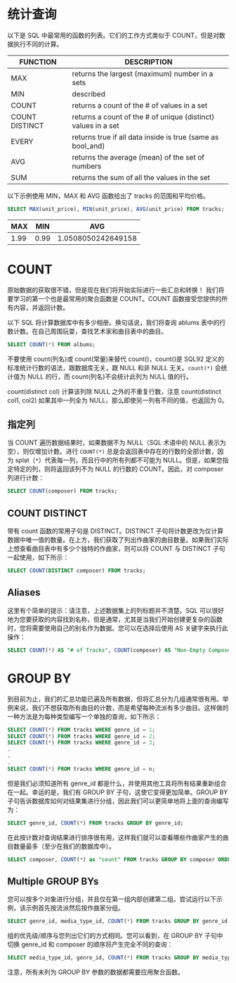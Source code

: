 # 统计查询

以下是 SQL 中最常用的函数的列表。它们的工作方式类似于 COUNT，但是对数据执行不同的计算。

| FUNCTION       | DESCRIPTION                                                   |
| -------------- | ------------------------------------------------------------- |
| MAX            | returns the largest (maximum) number in a sets                |
| MIN            | described                                                     |
| COUNT          | returns a count of the # of values in a set                   |
| COUNT DISTINCT | returns a count of the # of unique (distinct) values in a set |
| EVERY          | returns true if all data inside is true (same as bool_and)    |
| AVG            | returns the average (mean) of the set of numbers              |
| SUM            | returns the sum of all the values in the set                  |

以下示例使用 MIN，MAX 和 AVG 函数给出了 tracks 的范围和平均价格。

```sql
SELECT MAX(unit_price), MIN(unit_price), AVG(unit_price) FROM tracks;
```

| MAX  | MIN  | AVG                |
| ---- | ---- | ------------------ |
| 1.99 | 0.99 | 1.0508050242649158 |

# COUNT

原始数据的获取很不错，但是现在我们将开始实际进行一些汇总和转换！ 我们将要学习的第一个也是最常用的聚合函数是 COUNT。COUNT 函数接受您提供的所有内容，并返回计数。

以下 SQL 将计算数据库中有多少相册。换句话说，我们将查询 ablums 表中的行数计数。在自己周围玩耍，查找艺术家和曲目表中的曲目。

```sql
SELECT COUNT(*) FROM albums;
```

不要使用 count(列名)或 count(常量)来替代 count()，count()是 SQL92 定义的标准统计行数的语法，跟数据库无关，跟 NULL 和非 NULL 无关。`count(*)` 会统计值为 NULL 的行，而 count(列名)不会统计此列为 NULL 值的行。

count(distinct col) 计算该列除 NULL 之外的不重复行数，注意 count(distinct col1, col2) 如果其中一列全为 NULL，那么即使另一列有不同的值，也返回为 0。

## 指定列

当 COUNT 遍历数据结果时，如果数据不为 NULL（SQL 术语中的 NULL 表示为空），则仅增加计数。进行 `COUNT(*)` 总是会返回表中存在的行数的全部计数，因为 splat（`*`）代表每一列，而且行中的所有列都不可能为 NULL。但是，如果您指定特定的列，则将返回该列不为 NULL 的行数的 COUNT。因此，对 composer 列进行计数：

```sql
SELECT COUNT(composer) FROM tracks;
```

## COUNT DISTINCT

带有 count 函数的常用子句是 DISTINCT。DISTINCT 子句将计数更改为仅计算数据中唯一值的数量。在上方，我们获取了列出作曲家的曲目数量。如果我们实际上想查看曲目表中有多少个独特的作曲家，则可以将 COUNT 与 DISTINCT 子句一起使用，如下所示：

```sql
SELECT COUNT(DISTINCT composer) FROM tracks;
```

## Aliases

这里有个简单的提示：请注意，上述数据集上的列标题并不清楚。SQL 可以很好地为您要获取的内容找到名称，但是通常，尤其是当我们开始创建更复杂的函数时，您将需要使用自己的别名作为数据。您可以在选择后使用 AS 关键字来执行此操作：

```sql
SELECT COUNT(*) AS "# of Tracks", COUNT(composer) AS "Non-Empty Composers", COUNT(*) - COUNT(composer) AS "Empty/Null Composers" FROM tracks;
```

# GROUP BY

到目前为止，我们的汇总功能已遍及所有数据，但将汇总分为几组通常很有用。举例来说，我们不想获取所有曲目的计数，而是希望每种流派有多少曲目。这样做的一种方法是为每种类型编写一个单独的查询，如下所示：

```sql
SELECT COUNT(*) FROM tracks WHERE genre_id = 1;
SELECT COUNT(*) FROM tracks WHERE genre_id = 2;
SELECT COUNT(*) FROM tracks WHERE genre_id = 3;
.
.
.
SELECT COUNT(*) FROM tracks WHERE genre_id = n;
```

但是我们必须知道所有 genre_id 都是什么，并使用其他工具将所有结果重新组合在一起。幸运的是，我们有 GROUP BY 子句，这使它变得更加简单。GROUP BY 子句告诉数据库如何对结果集进行分组，因此我们可以更简单地将上面的查询编写为：

```sql
SELECT genre_id, COUNT(*) FROM tracks GROUP BY genre_id;
```

在此按计数对查询结果进行排序很有用，这样我们就可以查看哪些作曲家产生的曲目数量最多（至少在我们的数据库中）。

```sql
SELECT composer, COUNT(*) as "count" FROM tracks GROUP BY composer ORDER BY "count" DESC;
```

## Multiple GROUP BYs

您可以按多个对象进行分组，并且仅在第一组内部创建第二组。尝试运行以下示例，该示例首先按流派然后按作曲家分组。

```sql
SELECT genre_id, media_type_id, COUNT(*) FROM tracks GROUP BY genre_id, media_type_id ORDER BY genre_id, media_type_id;
```

组的优先级/顺序与您列出它们的方式相同。您可以看到，在 GROUP BY 子句中切换 genre_id 和 composer 的顺序将产生完全不同的查询：

```sql
SELECT media_type_id, genre_id, COUNT(*) FROM tracks GROUP BY media_type_id, genre_id ORDER BY  media_type_id, genre_id;
```

注意，所有未列为 GROUP BY 参数的数据都需要应用聚合函数。
